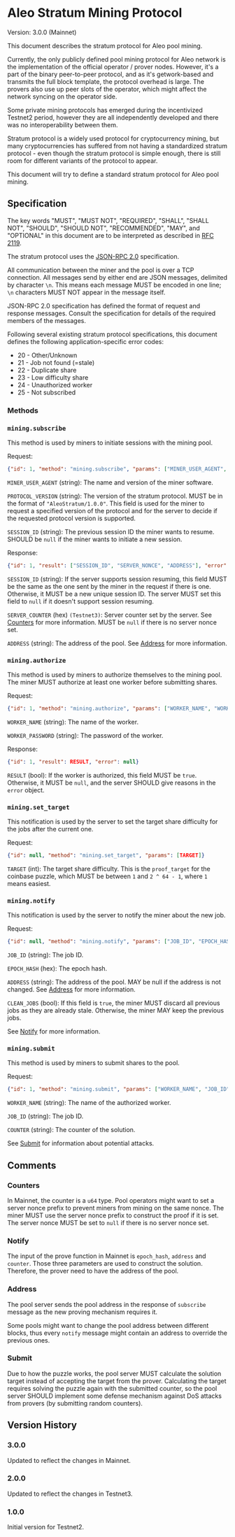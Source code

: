 # Aleo Stratum Mining Protocol

Version: 3.0.0 (Mainnet)

This document describes the stratum protocol for Aleo pool mining.

Currently, the only publicly defined pool mining protocol for Aleo network is the implementation of the official operator / prover nodes. However, it's a part of the binary peer-to-peer protocol, and as it's getwork-based and transmits the full block template, the protocol overhead is large. The provers also use up peer slots of the operator, which might affect the network syncing on the operator side.

Some private mining protocols has emerged during the incentivized Testnet2 period, however they are all independently developed and there was no interoperability between them.

Stratum protocol is a widely used protocol for cryptocurrency mining, but many cryptocurrencies has suffered from not having a standardized stratum protocol - even though the stratum protocol is simple enough, there is still room for different variants of the protocol to appear. 

This document will try to define a standard stratum protocol for Aleo pool mining.

## Specification

The key words "MUST", "MUST NOT", "REQUIRED", "SHALL", "SHALL NOT", "SHOULD", "SHOULD NOT", "RECOMMENDED",  "MAY", and "OPTIONAL" in this document are to be interpreted as described in [RFC 2119](https://datatracker.ietf.org/doc/html/rfc2119).

The stratum protocol uses the [JSON-RPC 2.0](https://www.jsonrpc.org/specification) specification. 

All communication between the miner and the pool is over a TCP connection. All messages send by either end are JSON messages, delimited by character `\n`. This means each message MUST be encoded in one line; `\n` characters MUST NOT appear in the message itself.

JSON-RPC 2.0 specification has defined the format of request and response messages. Consult the specification for details of the required members of the messages.

Following several existing stratum protocol specifications, this document defines the following application-specific error codes:

- 20 - Other/Unknown
- 21 - Job not found (=stale)
- 22 - Duplicate share
- 23 - Low difficulty share
- 24 - Unauthorized worker
- 25 - Not subscribed

### Methods

### `mining.subscribe`
This method is used by miners to initiate sessions with the mining pool.

Request:

```json
{"id": 1, "method": "mining.subscribe", "params": ["MINER_USER_AGENT", "PROTOCOL_VERSION", "SESSION_ID"]}
```

`MINER_USER_AGENT` (string): The name and version of the miner software.

`PROTOCOL_VERSION` (string): The version of the stratum protocol. MUST be in the format of `"AleoStratum/1.0.0"`. This field is used for the miner to request a specified version of the protocol and for the server to decide if the requested protocol version is supported.

`SESSION_ID` (string): The previous session ID the miner wants to resume. SHOULD be `null` if the miner wants to initiate a new session.

Response:

```json
{"id": 1, "result": ["SESSION_ID", "SERVER_NONCE", "ADDRESS"], "error": null}
```

`SESSION_ID` (string): If the server supports session resuming, this field MUST be the same as the one sent by the miner in the request if there is one. Otherwise, it MUST be a new unique session ID. The server MUST set this field to `null` if it doesn't support session resuming.

`SERVER_COUNTER` (hex) `(Testnet3)`: Server counter set by the server. See [Counters](#Counters) for more information. MUST be `null` if there is no server nonce set.

`ADDRESS` (string): The address of the pool. See [Address](#Address) for more information.

### `mining.authorize`
This method is used by miners to authorize themselves to the mining pool. The miner MUST authorize at least one worker before submitting shares.

Request:

```json
{"id": 1, "method": "mining.authorize", "params": ["WORKER_NAME", "WORKER_PASSWORD"]}
```

`WORKER_NAME` (string): The name of the worker.

`WORKER_PASSWORD` (string): The password of the worker.

Response:

```json
{"id": 1, "result": RESULT, "error": null}
```

`RESULT` (bool): If the worker is authorized, this field MUST be `true`. Otherwise, it MUST be `null`, and the server SHOULD give reasons in the `error` object.

### `mining.set_target`
This notification is used by the server to set the target share difficulty for the jobs after the current one.

Request:

```json
{"id": null, "method": "mining.set_target", "params": [TARGET]}
```

`TARGET` (int): The target share difficulty. This is the `proof_target` for the coinbase puzzle, which MUST be between `1` and `2 ^ 64 - 1`, where `1` means easiest.

### `mining.notify`
This notification is used by the server to notify the miner about the new job.

Request: 
    
```json
{"id": null, "method": "mining.notify", "params": ["JOB_ID", "EPOCH_HASH", "ADDRESS", "CLEAN_JOBS"]}
```

`JOB_ID` (string): The job ID.

`EPOCH_HASH` (hex): The epoch hash.

`ADDRESS` (string): The address of the pool. MAY be null if the address is not changed. See [Address](#Address) for more information.

`CLEAN_JOBS` (bool): If this field is `true`, the miner MUST discard all previous jobs as they are already stale. Otherwise, the miner MAY keep the previous jobs.

See [Notify](#Notify) for more information.

### `mining.submit`
This method is used by miners to submit shares to the pool.

Request:

```json
{"id": 1, "method": "mining.submit", "params": ["WORKER_NAME", "JOB_ID", "COUNTER"]}
```

`WORKER_NAME` (string): The name of the authorized worker.

`JOB_ID` (string): The job ID.

`COUNTER` (string): The counter of the solution.

See [Submit](#Submit) for information about potential attacks.


## Comments

### Counters

In Mainnet, the counter is a `u64` type. Pool operators might want to set a server nonce prefix to prevent miners from mining on the same nonce. The miner MUST use the server nonce prefix to construct the proof if it is set. The server nonce MUST be set to `null` if there is no server nonce set.

### Notify

The input of the prove function in Mainnet is `epoch_hash`, `address` and `counter`. Those three parameters are used to construct the solution. Therefore, the prover need to have the address of the pool. 

### Address

The pool server sends the pool address in the response of `subscribe` message as the new proving mechanism requires it.

Some pools might want to change the pool address between different blocks, thus every `notify` message might contain an address to override the previous ones.

### Submit

Due to how the puzzle works, the pool server MUST calculate the solution target instead of accepting the target from the prover. Calculating the target requires solving the puzzle again with the submitted counter, so the pool server SHOULD implement some defense mechanism against DoS attacks from provers (by submitting random counters). 

## Version History

### 3.0.0

Updated to reflect the changes in Mainnet.

### 2.0.0

Updated to reflect the changes in Testnet3.

### 1.0.0

Initial version for Testnet2.